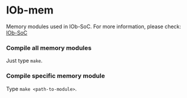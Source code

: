 # IOb-mem #

Memory modules used in IOb-SoC. For more information, please check: [IOb-SoC](https://github.com/IObundle/iob-soc)

### Compile all memory modules ###

Just type `make`.

### Compile specific memory module ###

Type `make <path-to-module>`.
